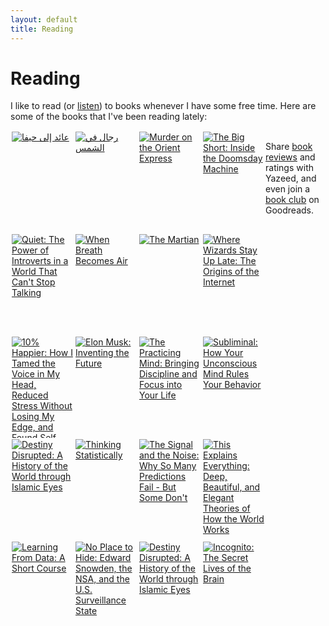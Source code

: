 ```yaml
---
layout: default
title: Reading
---
```



<h1 class="pageTitle">Reading</h1>

I like to read (or <a href="http://www.audible.com/">listen</a>) to books whenever I have some free time. Here are some of the books that I've been reading lately: 

<style type="text/css" media="screen">
        .gr_grid_container {
          /* customize grid container div here. eg: width: 500px; */
        }

        .gr_grid_book_container {
          /* customize book cover container div here */
          float: left;
          width: 98px;
          height: 160px;
          padding: 2px 2px;
          overflow: hidden;
        }
</style>
<div id="gr_grid_widget_1459712837">
        <!-- Show static html as a placeholder in case js is not enabled - javascript include will override this if things work -->
<div class="gr_grid_container">
<div class="gr_grid_book_container"><a title="عائد إلى حيفا" href="https://www.goodreads.com/book/show/3331756"><img alt="عائد إلى حيفا" border="0" src="https://d.gr-assets.com/books/1211383720m/3331756.jpg" /></a></div>
<div class="gr_grid_book_container"><a title="رجال في الشمس" href="https://www.goodreads.com/book/show/4653511"><img alt="رجال في الشمس" border="0" src="https://d.gr-assets.com/books/1321707850m/4653511.jpg" /></a></div>
<div class="gr_grid_book_container"><a title="Murder on the Orient Express (Hercule Poirot, #10)" href="https://www.goodreads.com/book/show/16304.Murder_on_the_Orient_Express"><img alt="Murder on the Orient Express" border="0" src="https://d.gr-assets.com/books/1388267702m/16304.jpg" /></a></div>
<div class="gr_grid_book_container"><a title="The Big Short: Inside the Doomsday Machine" href="https://www.goodreads.com/book/show/26889576-the-big-short"><img alt="The Big Short: Inside the Doomsday Machine" border="0" src="https://d.gr-assets.com/books/1446581171m/26889576.jpg" /></a></div>
<div class="gr_grid_book_container"><a title="Quiet: The Power of Introverts in a World That Can't Stop Talking" href="https://www.goodreads.com/book/show/8520610-quiet"><img alt="Quiet: The Power of Introverts in a World That Can't Stop Talking" border="0" src="https://d.gr-assets.com/books/1328562861m/8520610.jpg" /></a></div>
<div class="gr_grid_book_container"><a title="When Breath Becomes Air" href="https://www.goodreads.com/book/show/25614898-when-breath-becomes-air"><img alt="When Breath Becomes Air" border="0" src="https://d.gr-assets.com/books/1442836741m/25614898.jpg" /></a></div>
<div class="gr_grid_book_container"><a title="The Martian" href="https://www.goodreads.com/book/show/18007564-the-martian"><img alt="The Martian" border="0" src="https://d.gr-assets.com/books/1413706054m/18007564.jpg" /></a></div>
<div class="gr_grid_book_container"><a title="Where Wizards Stay Up Late: The Origins of the Internet" href="https://www.goodreads.com/book/show/281818.Where_Wizards_Stay_Up_Late"><img alt="Where Wizards Stay Up Late: The Origins of the Internet" border="0" src="https://d.gr-assets.com/books/1405259838m/281818.jpg" /></a></div>
<div class="gr_grid_book_container"><a title="10% Happier: How I Tamed the Voice in My Head, Reduced Stress Without Losing My Edge, and Found Self-Help That Actually Works" href="https://www.goodreads.com/book/show/18505796-10-happier"><img alt="10% Happier: How I Tamed the Voice in My Head, Reduced Stress Without Losing My Edge, and Found Self-Help That Actually Works" border="0" src="https://d.gr-assets.com/books/1451446393m/18505796.jpg" /></a></div>
<div class="gr_grid_book_container"><a title="Elon Musk: Inventing the Future" href="https://www.goodreads.com/book/show/22543496-elon-musk"><img alt="Elon Musk: Inventing the Future" border="0" src="https://d.gr-assets.com/books/1404411386m/22543496.jpg" /></a></div>
<div class="gr_grid_book_container"><a title="The Practicing Mind: Bringing Discipline and Focus into Your Life" href="https://www.goodreads.com/book/show/335864.The_Practicing_Mind"><img alt="The Practicing Mind: Bringing Discipline and Focus into Your Life" border="0" src="https://d.gr-assets.com/books/1369691030m/335864.jpg" /></a></div>
<div class="gr_grid_book_container"><a title="Subliminal: How Your Unconscious Mind Rules Your Behavior" href="https://www.goodreads.com/book/show/13058637-subliminal"><img alt="Subliminal: How Your Unconscious Mind Rules Your Behavior" border="0" src="https://d.gr-assets.com/books/1369608255m/13058637.jpg" /></a></div>
<div class="gr_grid_book_container"><a title="Destiny Disrupted: A History of the World through Islamic Eyes" href="https://www.goodreads.com/book/show/6240926-destiny-disrupted"><img alt="Destiny Disrupted: A History of the World through Islamic Eyes" border="0" src="https://d.gr-assets.com/books/1347700364m/6240926.jpg" /></a></div>
<div class="gr_grid_book_container"><a title="Thinking Statistically" href="https://www.goodreads.com/book/show/13617094-thinking-statistically"><img alt="Thinking Statistically" border="0" src="https://d.gr-assets.com/books/1354029643m/13617094.jpg" /></a></div>
<div class="gr_grid_book_container"><a title="The Signal and the Noise: Why So Many Predictions Fail - But Some Don't" href="https://www.goodreads.com/book/show/13588394-the-signal-and-the-noise"><img alt="The Signal and the Noise: Why So Many Predictions Fail - But Some Don't" border="0" src="https://d.gr-assets.com/books/1355058876m/13588394.jpg" /></a></div>
<div class="gr_grid_book_container"><a title="This Explains Everything: Deep, Beautiful, and Elegant Theories of How the World Works" href="https://www.goodreads.com/book/show/15818399-this-explains-everything"><img alt="This Explains Everything: Deep, Beautiful, and Elegant Theories of How the World Works" border="0" src="https://d.gr-assets.com/books/1354606362m/15818399.jpg" /></a></div>
<div class="gr_grid_book_container"><a title="Learning From Data: A Short Course" href="https://www.goodreads.com/book/show/15706459-learning-from-data"><img alt="Learning From Data: A Short Course" border="0" src="https://d.gr-assets.com/books/1383087476m/15706459.jpg" /></a></div>
<div class="gr_grid_book_container"><a title="No Place to Hide: Edward Snowden, the NSA, and the U.S. Surveillance State" href="https://www.goodreads.com/book/show/18213403-no-place-to-hide"><img alt="No Place to Hide: Edward Snowden, the NSA, and the U.S. Surveillance State" border="0" src="https://d.gr-assets.com/books/1383352779m/18213403.jpg" /></a></div>
<div class="gr_grid_book_container"><a title="Destiny Disrupted: A History of the World through Islamic Eyes" href="https://www.goodreads.com/book/show/6297313-destiny-disrupted"><img alt="Destiny Disrupted: A History of the World through Islamic Eyes" border="0" src="https://d.gr-assets.com/books/1328759400m/6297313.jpg" /></a></div>
<div class="gr_grid_book_container"><a title="Incognito: The Secret Lives of the Brain" href="https://www.goodreads.com/book/show/9827912-incognito"><img alt="Incognito: The Secret Lives of the Brain" border="0" src="https://d.gr-assets.com/books/1348669116m/9827912.jpg" /></a></div>
<noscript><br/>Share <a href="/">book reviews</a> and ratings with Yazeed, and even join a <a href="/group">book club</a> on Goodreads.</noscript>
<div>

</div>
<script src="https://www.goodreads.com/review/grid_widget/4611417.Yazeed's%20bookshelf:%20read?cover_size=medium&hide_link=false&hide_title=true&num_books=24&order=d&shelf=read&sort=date_read&widget_id=1459712837" type="text/javascript" charset="utf-8"></script>

